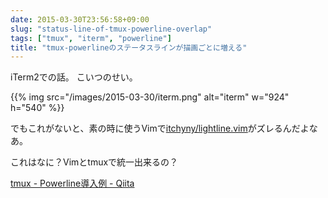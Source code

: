 ```yaml
---
date: 2015-03-30T23:56:58+09:00
slug: "status-line-of-tmux-powerline-overlap"
tags: ["tmux", "iterm", "powerline"]
title: "tmux-powerlineのステータスラインが描画ごとに増える"
---
```


iTerm2での話。
こいつのせい。

{{% img src="/images/2015-03-30/iterm.png" alt="iterm" w="924" h="540" %}}

でもこれがないと、素の時に使うVimで[itchyny/lightline.vim](https://github.com/itchyny/lightline.vim)がズレるんだよなあ。

これはなに？Vimとtmuxで統一出来るの？

[tmux - Powerline導入例 - Qiita](http://qiita.com/tkhr/items/8cc17c02dea1803be9c6)
